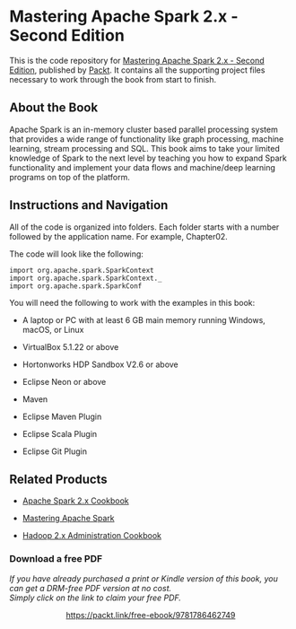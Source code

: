 


# Mastering Apache Spark 2.x - Second Edition
This is the code repository for [Mastering Apache Spark 2.x - Second Edition](https://www.packtpub.com/big-data-and-business-intelligence/mastering-apache-spark-20-second-edition?utm_source=github&utm_medium=repository&utm_campaign=9781786462749), published by [Packt](https://www.packtpub.com/?utm_source=github). It contains all the supporting project files necessary to work through the book from start to finish.
## About the Book
Apache Spark is an in-memory cluster based parallel processing system that provides a wide range of functionality like graph processing, machine learning, stream processing and SQL. This book aims to take your limited knowledge of Spark to the next level by teaching you how to expand Spark functionality and implement your data flows and machine/deep learning programs on top of the platform.
## Instructions and Navigation
All of the code is organized into folders. Each folder starts with a number followed by the application name. For example, Chapter02.



The code will look like the following:
```
import org.apache.spark.SparkContext
import org.apache.spark.SparkContext._
import org.apache.spark.SparkConf
```

You will need the following to work with the examples in this book:


* A laptop or PC with at least 6 GB main memory running Windows, macOS, or Linux

* VirtualBox 5.1.22 or above

* Hortonworks HDP Sandbox V2.6 or above

* Eclipse Neon or above

* Maven

* Eclipse Maven Plugin

* Eclipse Scala Plugin

* Eclipse Git Plugin

## Related Products
* [Apache Spark 2.x Cookbook](https://www.packtpub.com/big-data-and-business-intelligence/apache-spark-2x-cookbook?utm_source=github&utm_medium=repository&utm_campaign=9781787127265)

* [Mastering Apache Spark](https://www.packtpub.com/big-data-and-business-intelligence/mastering-apache-spark?utm_source=github&utm_medium=repository&utm_campaign=9781783987146)

* [Hadoop 2.x Administration Cookbook](https://www.packtpub.com/big-data-and-business-intelligence/hadoop-2x-administration-cookbook?utm_source=github&utm_medium=repository&utm_campaign=9781787126732)
### Download a free PDF

 <i>If you have already purchased a print or Kindle version of this book, you can get a DRM-free PDF version at no cost.<br>Simply click on the link to claim your free PDF.</i>
<p align="center"> <a href="https://packt.link/free-ebook/9781786462749">https://packt.link/free-ebook/9781786462749 </a> </p>